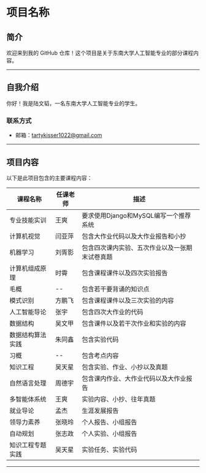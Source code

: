 # 项目名称

## 简介  
欢迎来到我的 GitHub 仓库！这个项目是关于东南大学人工智能专业的部分课程内容。  

---

## 自我介绍  
你好！我是陆文韬，一名东南大学人工智能专业的学生。  


### 联系方式  
- 邮箱：tartykisser1022@gmail.com 

---

## 项目内容  
以下是此项目包含的主要课程内容：  

| 课程名称       | 任课老师                              |描述             |
|--------------------|-----------------------------------|-------------------|
| 专业技能实训             |   王爽       | 要求使用Django和MySQL编写一个推荐系统 |
| 计算机视觉          |  闫亚萍        | 包含大作业代码以及大作业报告和小抄  |
| 机器学习      | 刘胥影    |   包含四次课内实验、五次作业以及一张期末试卷真题  |
| 计算机组成原理  | 时霄  |  包含课程课件以及四次实验报告  |
| 毛概  | --  | 包含若干要背诵的知识点  |
| 模式识别 | 方鹏飞  | 包含课程课件以及三次实验的内容 |
| 人工智能导论  | 张宇 | 包含四次大作业的代码 |
| 数据结构 | 吴文甲 | 包含课件以及若干次作业和实验的内容 |
| 数据结构算法实践 | 朱同鑫 | 包含实验代码 |
| 习概 | -- | 包含考点内容 |
| 知识工程 | 吴天星 | 包含实验、作业、小抄以及真题 |
| 自然语言处理 | 周德宇 | 包含课内作业、大作业代码以及大作业报告 |
| 多智能体系统 | 王爽 | 实验内容、小抄、往年真题 |
| 就业导论 | 孟杰 | 生涯发展报告 |
| 领导力素养 | 张晓玲 | 个人报告、小组报告 |
| 自动规划 | 张志政 | 个人实验、小组报告 |
| 知识工程专题实践 | 吴天星 | 实验任务、实验代码 |

---
